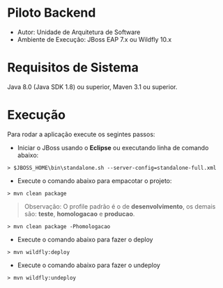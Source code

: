 Piloto Backend
========================
* Autor: Unidade de Arquitetura de Software
* Ambiente de Execução: JBoss EAP 7.x ou Wildfly 10.x 

# Requisitos de Sistema

Java 8.0 (Java SDK 1.8) ou superior, Maven 3.1 ou superior.

# Execução

Para rodar a aplicação execute os segintes passos:

- Iniciar o JBoss usando o **Eclipse** ou executando linha de comando abaixo:

```
> $JBOSS_HOME\bin\standalone.sh --server-config=standalone-full.xml
```

- Execute o comando abaixo para empacotar o projeto:

```
> mvn clean package
```

> Observação: O profile padrão é o de **desenvolvimento**, os demais são: **teste**, **homologacao** e **producao**.

```
> mvn clean package -Phomologacao
```

- Execute o comando abaixo para fazer o deploy

```
> mvn wildfly:deploy
```

- Execute o comando abaixo para fazer o undeploy

```
> mvn wildfly:undeploy
```